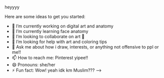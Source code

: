 heyyyy



Here are some ideas to get you started:

- 🔭 I’m currently working on digital art and anatomy 
- 🌱 I’m currently learning face anatomy
- 👯 I’m looking to collaborate on art 🎨 
- 🤔 I’m looking for help with art and coloring tips
- 💬 Ask me about how i draw, interests, or anything not offensive to ppl or me!!
- 📫 How to reach me: Pinterest yipee!! 
- 😄 Pronouns: she/her
- ⚡ Fun fact: Wow! yeah idk km Muslim???
-->
